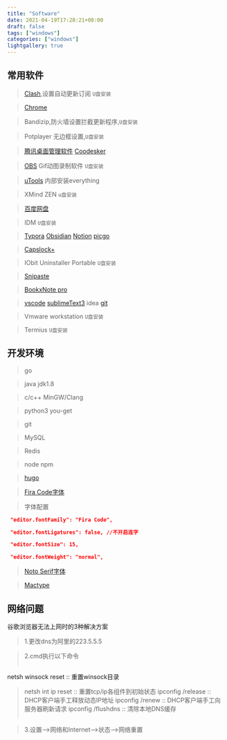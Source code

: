 ```yaml
---
title: "Software"
date: 2021-04-19T17:28:21+08:00
draft: false
tags: ["windows"]
categories: ["windows"]
lightgallery: true
---
```

## 常用软件
>[Clash](https://github.com/Fndroid/clash_for_windows_pkg),设置自动更新订阅 `U盘安装`

>[Chrome](https://www.google.com/intl/zh-CN/chrome/)

>Bandizip,防火墙设置拦截更新程序,`U盘安装`

>Potplayer 无边框设置,`U盘安装`

>[腾讯桌面管理软件](https://guanjia.qq.com/product/zmzl/)
>[Coodesker](https://github.com/coodesker/coodesker-desktop/releases)

>[OBS](https://obsproject.com/) 
>Gif动图录制软件 `U盘安装`

>[uTools](https://u.tools/)
内部安装everything

>XMind ZEN `u盘安装`

>[百度网盘](https://pan.baidu.com/download#pan)

>IDM `U盘安装`

>[Typora](https://typora.io/) 
>[Obsidian](https://obsidian.md/) 
>[Notion](https://www.notion.so/) 
>[picgo](https://github.com/Molunerfinn/PicGo/releases)

>[Capslock+](https://capslox.com/capslock-plus/)

>IObit Uninstaller Portable `U盘安装`

>[Snipaste](https://zh.snipaste.com/)

>[BookxNote pro](http://www.bookxnote.com/)

>[vscode](https://code.visualstudio.com/) 
>[sublimeText3](https://www.sublimetext.com/3) 
>idea 
>[git](https://git-scm.com/)

>Vmware workstation `U盘安装`

>Termius `U盘安装`



## 开发环境
>go

>java jdk1.8

>c/c++  MinGW/Clang

>python3
>you-get

>git

>MySQL

>Redis

>node npm

>[hugo](https://github.com/gohugoio/hugo/releases)

>[Fira Code字体](https://github.com/tonsky/FiraCode/releases)


>字体配置
```json
 "editor.fontFamily": "Fira Code",

 "editor.fontLigatures": false, //不开启连字

 "editor.fontSize": 15,

 "editor.fontWeight": "normal",
```

>[Noto Serif字体](https://www.google.com/get/noto/#serif-lgc)

>[Mactype](https://mactype.net/)


## 网络问题
谷歌浏览器无法上网时的3种解决方案
>1.更改dns为阿里的223.5.5.5   

>2.cmd执行以下命令   
>```bash
netsh winsock reset  :: 重置winsock目录
>netsh int ip reset  :: 重置tcp/ip各组件到初始状态
>ipconfig /release  :: DHCP客户端手工释放动态IP地址
>ipconfig /renew  :: DHCP客户端手工向服务器刷新请求
>ipconfig /flushdns  :: 清除本地DNS缓存
>```

>3.设置-->网络和Internet-->状态-->网络重置